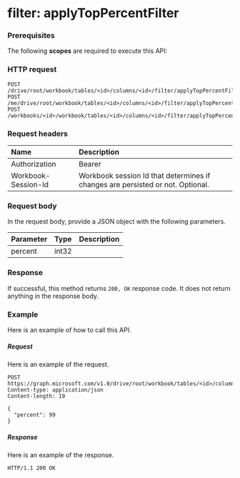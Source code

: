 # filter: applyTopPercentFilter


### Prerequisites
The following **scopes** are required to execute this API: 
### HTTP request
<!-- { "blockType": "ignored" } -->
```http
POST /drive/root/workbook/tables/<id>/columns/<id>/filter/applyTopPercentFilter
POST /me/drive/root/workbook/tables/<id>/columns/<id>/filter/applyTopPercentFilter
POST /workbooks/<id>/workbook/tables/<id>/columns/<id>/filter/applyTopPercentFilter

```
### Request headers
| Name       | Description|
|:---------------|:----------|
| Authorization  | Bearer <code>|
| Workbook-Session-Id  | Workbook session Id that determines if changes are persisted or not. Optional.|

### Request body
In the request body, provide a JSON object with the following parameters.

| Parameter	   | Type	|Description|
|:---------------|:--------|:----------|
|percent|int32||

### Response
If successful, this method returns `200, OK` response code. It does not return anything in the response body.

### Example
Here is an example of how to call this API.
##### Request
Here is an example of the request.
<!-- {
  "blockType": "request",
  "name": "filter_applytoppercentfilter"
}-->
```http
POST https://graph.microsoft.com/v1.0/drive/root/workbook/tables/<id>/columns/<id>/filter/applyTopPercentFilter
Content-type: application/json
Content-length: 19

{
  "percent": 99
}
```

##### Response
Here is an example of the response. 
<!-- {
  "blockType": "response",
  "truncated": true,
  "@odata.type": "microsoft.graph.None"
} -->
```http
HTTP/1.1 200 OK
```

<!-- uuid: 8fcb5dbc-d5aa-4681-8e31-b001d5168d79
2015-10-25 14:57:30 UTC -->
<!-- {
  "type": "#page.annotation",
  "description": "filter: applyTopPercentFilter",
  "keywords": "",
  "section": "documentation",
  "tocPath": ""
}-->